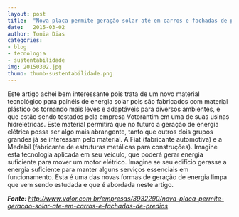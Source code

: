 ```yaml
---
layout: post
title:  "Nova placa permite geração solar até em carros e fachadas de prédios."
date:   2015-03-02 
author: Tonia Dias
categories: 
- blog
- tecnologia
- sustentabilidade
img: 20150302.jpg
thumb: thumb-sustentabilidade.png
---
```


Este artigo achei bem interessante pois trata de um novo material tecnológico para painéis de energia solar pois são fabricados com material plástico os tornando mais leves e adaptáveis para diversos ambientes, e que estão sendo testados pela empresa Votorantim em uma de suas usinas hidrelétricas. Este material permitirá que no futuro a geração de energia elétrica possa ser algo mais abrangente, tanto que outros dois grupos grandes já se interessam pelo material. A Fiat (fabricante automotiva) e a Medabil (fabricante de estruturas metálicas para construções). Imagine esta tecnologia aplicada em seu veículo, que poderá gerar energia suficiente para mover um motor elétrico. Imagine se seu edifício gerasse a energia suficiente para manter alguns serviços essenciais em funcionamento.  Esta é uma das novas formas de geração de energia limpa que vem sendo estudada e que é abordada neste artigo.

<i><b>Fonte: </b>http://www.valor.com.br/empresas/3932290/nova-placa-permite-geracao-solar-ate-em-carros-e-fachadas-de-predios</i>